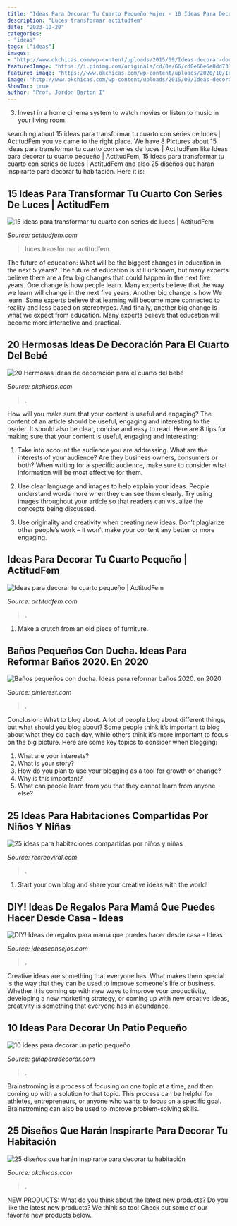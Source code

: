 ```yaml
---
title: "Ideas Para Decorar Tu Cuarto Pequeño Mujer - 10 Ideas Para Decorar Un Patio Pequeño"
description: "Luces transformar actitudfem"
date: "2023-10-20"
categories:
- "ideas"
tags: ["ideas"]
images:
- "http://www.okchicas.com/wp-content/uploads/2015/09/Ideas-decorar-dormitorio-61.jpg"
featuredImage: "https://i.pinimg.com/originals/cd/0e/66/cd0e66e6e8dd7333ac564717525886f7.jpg"
featured_image: "https://www.okchicas.com/wp-content/uploads/2020/10/Ideas-de-decoracion-para-el-cuarto-del-bebe-1-700x700.jpeg"
image: "http://www.okchicas.com/wp-content/uploads/2015/09/Ideas-decorar-dormitorio-61.jpg"
ShowToc: true
author: "Prof. Jordon Barton I"
---
```



3. Invest in a home cinema system to watch movies or listen to music in your living room.

	

		
searching about 15 ideas para transformar tu cuarto con series de luces | ActitudFem you've came to the right place. We have 8 Pictures about 15 ideas para transformar tu cuarto con series de luces | ActitudFem like Ideas para decorar tu cuarto pequeño | ActitudFem, 15 ideas para transformar tu cuarto con series de luces | ActitudFem and also 25 diseños que harán inspirarte para decorar tu habitación. Here it is:
		
    
## 15 Ideas Para Transformar Tu Cuarto Con Series De Luces | ActitudFem

<img loading=lazy src="https://cdn2.actitudfem.com/media/files/styles/large_auto/public/images/2019/04/decorar-con-series-de-luces.jpg" onerror="this.onerror=null;this.src='https://tse2.mm.bing.net/th?id=OIP.LyQU579l3LP0sxW6wJwXWAHaFj&amp;pid=15.1';" alt="15 ideas para transformar tu cuarto con series de luces | ActitudFem">

_Source: actitudfem.com_

>luces transformar actitudfem. 

	

The future of education: What will be the biggest changes in education in the next 5 years?
The future of education is still unknown, but many experts believe there are a few big changes that could happen in the next five years. 
One change is how people learn. Many experts believe that the way we learn will change in the next five years. 
Another big change is how We learn. Some experts believe that learning will become more connected to reality and less based on stereotypes. 
And finally, another big change is what we expect from education. Many experts believe that education will become more interactive and practical.

    
## 20 Hermosas Ideas De Decoración Para El Cuarto Del Bebé

<img loading=lazy src="https://www.okchicas.com/wp-content/uploads/2020/10/Ideas-de-decoracion-para-el-cuarto-del-bebe-1-700x700.jpeg" onerror="this.onerror=null;this.src='https://tse2.mm.bing.net/th?id=OIP.T6YniN2dBaB3oq2Hx2OCUwHaHa&amp;pid=15.1';" alt="20 Hermosas ideas de decoración para el cuarto del bebé">

_Source: okchicas.com_

>. 

	

How will you make sure that your content is useful and engaging?
The content of an article should be useful, engaging and interesting to the reader. It should also be clear, concise and easy to read. Here are 8 tips for making sure that your content is useful, engaging and interesting:
1. Take into account the audience you are addressing. What are the interests of your audience? Are they business owners, consumers or both? When writing for a specific audience, make sure to consider what information will be most effective for them.

2. Use clear language and images to help explain your ideas. People understand words more when they can see them clearly. Try using images throughout your article so that readers can visualize the concepts being discussed.

3. Use originality and creativity when creating new ideas. Don’t plagiarize other people’s work – it won’t make your content any better or more engaging.

    
## Ideas Para Decorar Tu Cuarto Pequeño | ActitudFem

<img loading=lazy src="https://cdn2.actitudfem.com/media/files/styles/large_auto/public/ideas-para-decorar-tu-cuarto-pequeno.jpg" onerror="this.onerror=null;this.src='https://tse3.mm.bing.net/th?id=OIP.HdSW-9Omxihj70jU_i147QHaFj&amp;pid=15.1';" alt="Ideas para decorar tu cuarto pequeño | ActitudFem">

_Source: actitudfem.com_

>. 

	

1. Make a crutch from an old piece of furniture.

    
## Baños Pequeños Con Ducha. Ideas Para Reformar Baños 2020. En 2020

<img loading=lazy src="https://i.pinimg.com/originals/cd/0e/66/cd0e66e6e8dd7333ac564717525886f7.jpg" onerror="this.onerror=null;this.src='https://tse3.mm.bing.net/th?id=OIP.7uwznvcLdXrpGAl_b7ezpQHaLH&amp;pid=15.1';" alt="Baños pequeños con ducha. Ideas para reformar baños 2020. en 2020">

_Source: pinterest.com_

>. 

	

Conclusion: What to blog about.
A lot of people blog about different things, but what should you blog about? Some people think it’s important to blog about what they do each day, while others think it’s more important to focus on the big picture. Here are some key topics to consider when blogging:
1. What are your interests? 
2. What is your story? 
3. How do you plan to use your blogging as a tool for growth or change? 
4. Why is this important? 
5. What can people learn from you that they cannot learn from anyone else?

    
## 25 Ideas Para Habitaciones Compartidas Por Niños Y Niñas

<img loading=lazy src="https://www.recreoviral.com/wp-content/uploads/2015/10/Creativas-habitaciones-compartidas-por-niños-y-niñas-16.jpg" onerror="this.onerror=null;this.src='https://tse1.mm.bing.net/th?id=OIP.VN3k3Dfa38KuPqCZPOpZsgHaGW&amp;pid=15.1';" alt="25 ideas para habitaciones compartidas por niños y niñas">

_Source: recreoviral.com_

>. 

	

1. Start your own blog and share your creative ideas with the world!

    
## DIY! Ideas De Regalos Para Mamá Que Puedes Hacer Desde Casa - Ideas

<img loading=lazy src="https://ideasconsejos.com/images/2021/01/diy-regalos-mama-15.jpg" onerror="this.onerror=null;this.src='https://tse3.mm.bing.net/th?id=OIP.dpISDcIxzNicYLZWX-GEFgAAAA&amp;pid=15.1';" alt="DIY! Ideas de regalos para mamá que puedes hacer desde casa - Ideas">

_Source: ideasconsejos.com_

>. 

	

Creative ideas are something that everyone has. What makes them special is the way that they can be used to improve someone's life or business. Whether it is coming up with new ways to improve your productivity, developing a new marketing strategy, or coming up with new creative ideas, creativity is something that everyone has in abundance.

    
## 10 Ideas Para Decorar Un Patio Pequeño

<img loading=lazy src="https://www.guiaparadecorar.com/wp-content/uploads/2016/07/10-ideas-para-decorar-un-patio-pequeno-02.jpg" onerror="this.onerror=null;this.src='https://tse4.mm.bing.net/th?id=OIP.QptyvaGJ8KJpaI3FQvnycQHaFj&amp;pid=15.1';" alt="10 ideas para decorar un patio pequeño">

_Source: guiaparadecorar.com_

>. 

	

Brainstroming is a process of focusing on one topic at a time, and then coming up with a solution to that topic. This process can be helpful for athletes, entrepreneurs, or anyone who wants to focus on a specific goal. Brainstroming can also be used to improve problem-solving skills.

    
## 25 Diseños Que Harán Inspirarte Para Decorar Tu Habitación

<img loading=lazy src="http://www.okchicas.com/wp-content/uploads/2015/09/Ideas-decorar-dormitorio-61.jpg" onerror="this.onerror=null;this.src='https://tse2.mm.bing.net/th?id=OIP.nYubd4zJmbKxin-sZm8TowHaEu&amp;pid=15.1';" alt="25 diseños que harán inspirarte para decorar tu habitación">

_Source: okchicas.com_

>. 

	

NEW PRODUCTS: What do you think about the latest new products?
Do you like the latest new products? We think so too! Check out some of our favorite new products below.

